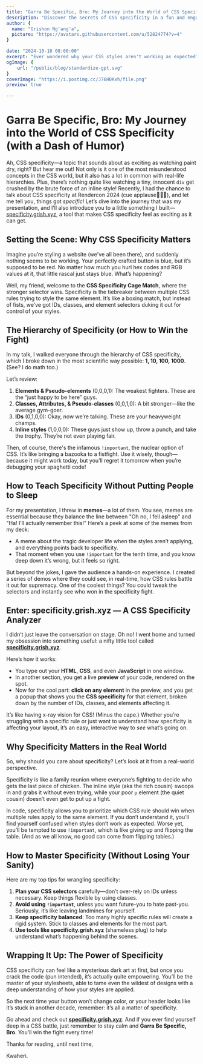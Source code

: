 ```yaml
---
title: "Garra Be Specific, Bro: My Journey into the World of CSS Specificity (with a Dash of Humor)"
description: "Discover the secrets of CSS specificity in a fun and engaging way! In this post, I recap my presentation from Rendercon 2024, dive into the hierarchy of CSS selectors, and introduce a nifty tool—specificity.grish.xyz—that makes understanding specificity a breeze. Whether you're a CSS pro or a curious beginner, you'll learn how to master CSS without pulling your hair out!"
author: {
  name: "Grishon Ng'ang'a",
  picture: "https://avatars.githubusercontent.com/u/52824774?v=4"
} 

date: "2024-10-10 08:00:00"
excerpt: "Ever wondered why your CSS styles aren't working as expected? Dive into the world of CSS specificity! In this post, I break down the hierarchy of selectors, share insights from my Rendercon 2024 talk. Say goodbye to style conflicts and hello to clean, manageable CSS!"
ogImage: {
    url: "/public/blog/standardize-gpt.svg"
}
coverImage: "https://i.postimg.cc/J76H0Kxh/file.png"
preview: true

---
```


<!-- TLDR: Watch video instead [![IMAGE ALT TEXT HERE](https://img.youtube.com/vi/KLDZiwIFhEc/0.jpg)](https://www.youtube.com/watch?v=FRM6M7fb8Cw) -->


# Garra Be Specific, Bro: My Journey into the World of CSS Specificity (with a Dash of Humor)

Ah, CSS specificity—a topic that sounds about as exciting as watching paint dry, right? But hear me out! Not only is it one of the most misunderstood concepts in the CSS world, but it also has a lot in common with real-life hierarchies. Plus, there’s nothing quite like watching a tiny, innocent `div` get crushed by the brute force of an inline style! Recently, I had the chance to talk about CSS specificity at Rendercon 2024 (cue applause👏👏👏), and let me tell you, things got *specific*! Let’s dive into the journey that was my presentation, and I’ll also introduce you to a little something I built—[specificity.grish.xyz](https://specificity.grish.xyz), a tool that makes CSS specificity feel as exciting as it can get.

## Setting the Scene: Why CSS Specificity Matters

Imagine you’re styling a website (we've all been there), and suddenly nothing seems to be working. Your perfectly crafted button is blue, but it’s supposed to be red. No matter how much you hurl hex codes and RGB values at it, that little rascal just stays blue. What’s happening?

Well, my friend, welcome to the **CSS Specificity Cage Match**, where the stronger selector wins. Specificity is the tiebreaker between multiple CSS rules trying to style the same element. It’s like a boxing match, but instead of fists, we’ve got IDs, classes, and element selectors duking it out for control of your styles.

## The Hierarchy of Specificity (or How to Win the Fight)

In my talk, I walked everyone through the hierarchy of CSS specificity, which I broke down in the most scientific way possible: **1, 10, 100, 1000**. (See? I do math too.) 

Let’s review:

1. **Elements & Pseudo-elements** (0,0,0,1): The weakest fighters. These are the “just happy to be here” guys.
2. **Classes, Attributes, & Pseudo-classes** (0,0,1,0): A bit stronger—like the average gym-goer.
3. **IDs** (0,1,0,0): Okay, now we’re talking. These are your heavyweight champs.
4. **Inline styles** (1,0,0,0): These guys just show up, throw a punch, and take the trophy. They’re not even playing fair.

Then, of course, there's the infamous `!important`, the nuclear option of CSS. It’s like bringing a bazooka to a fistfight. Use it wisely, though—because it might work today, but you’ll regret it tomorrow when you’re debugging your spaghetti code!

## How to Teach Specificity Without Putting People to Sleep

For my presentation, I threw in **memes**—a lot of them. You see, memes are essential because they balance the line between "Oh no, I fell asleep" and "Ha! I’ll actually remember this!" Here’s a peek at some of the memes from my deck:

- A meme about the tragic developer life when the styles aren’t applying, and everything points back to specificity.
- That moment when you use `!important` for the tenth time, and you know deep down it’s wrong, but it feels so right.

But beyond the jokes, I gave the audience a hands-on experience. I created a series of demos where they could see, in real-time, how CSS rules battle it out for supremacy. One of the coolest things? You could tweak the selectors and instantly see who won in the specificity fight.

## Enter: **specificity.grish.xyz** — A CSS Specificity Analyzer

I didn’t just leave the conversation on stage. Oh no! I went home and turned my obsession into something useful: a nifty little tool called **[specificity.grish.xyz](https://specificity.grish.xyz)**.

Here’s how it works:
- You type out your **HTML**, **CSS**, and even **JavaScript** in one window.
- In another section, you get a live **preview** of your code, rendered on the spot.
- Now for the cool part: **click on any element** in the preview, and you get a popup that shows you the **CSS specificity** for that element, broken down by the number of IDs, classes, and elements affecting it.

It’s like having x-ray vision for CSS! (Minus the cape.) Whether you’re struggling with a specific rule or just want to understand how specificity is affecting your layout, it’s an easy, interactive way to *see* what’s going on.

## Why Specificity Matters in the Real World

So, why should you care about specificity? Let’s look at it from a real-world perspective.

Specificity is like a family reunion where everyone’s fighting to decide who gets the last piece of chicken. The inline style (aka the rich cousin) swoops in and grabs it without even trying, while your poor `p` element (the quiet cousin) doesn’t even get to put up a fight.

In code, specificity allows you to prioritize which CSS rule should win when multiple rules apply to the same element. If you don’t understand it, you’ll find yourself confused when styles don’t work as expected. Worse yet, you’ll be tempted to use `!important`, which is like giving up and flipping the table. (And as we all know, no good can come from flipping tables.)

## How to Master Specificity (Without Losing Your Sanity)

Here are my top tips for wrangling specificity:
1. **Plan your CSS selectors** carefully—don’t over-rely on IDs unless necessary. Keep things flexible by using classes.
2. **Avoid using `!important`**, unless you want future-you to hate past-you. Seriously, it’s like leaving landmines for yourself.
3. **Keep specificity balanced**: Too many highly specific rules will create a rigid system. Stick to classes and elements for the most part.
4. **Use tools like specificity.grish.xyz** (shameless plug) to help understand what’s happening behind the scenes.

## Wrapping It Up: The Power of Specificity

CSS specificity can feel like a mysterious dark art at first, but once you crack the code (pun intended), it’s actually quite empowering. You’ll be the master of your stylesheets, able to tame even the wildest of designs with a deep understanding of how your styles are applied.

So the next time your button won’t change color, or your header looks like it’s stuck in another decade, remember: it’s all a matter of specificity.

Go ahead and check out **[specificity.grish.xyz](https://specificity.grish.xyz)**. And if you ever find yourself deep in a CSS battle, just remember to stay calm and **Garra Be Specific, Bro**. You’ll win the fight every time!

Thanks for reading, until next time, 

Kwaheri.